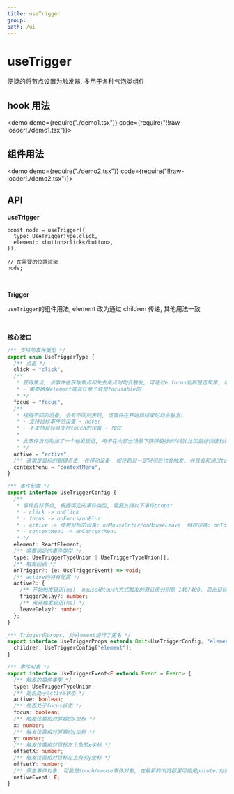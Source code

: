 ```yaml
---
title: useTrigger
group:
path: /ui
---
```


# useTrigger

便捷的将节点设置为触发器, 多用于各种气泡类组件

## hook 用法

<demo demo={require("./demo1.tsx")} code={require("!!raw-loader!./demo1.tsx")}></demo>

## 组件用法

<demo demo={require("./demo2.tsx")} code={require("!!raw-loader!./demo2.tsx")}></demo>

## API

**useTrigger**

```tsx | pure
const node = useTrigger({
  type: UseTriggerType.click,
  element: <button>click</button>,
});

// 在需要的位置渲染
node;
```

<br/>

**Trigger**

`useTrigger`的组件用法, element 改为通过 children 传递, 其他用法一致

<br/>

**核心接口**

```ts
/** 支持的事件类型 */
export enum UseTriggerType {
  /** 点击 */
  click = "click",
  /**
   * 获得焦点, 该事件在获取焦点和失去焦点时均会触发, 可通过e.focus判断是否聚焦, 事件的x/y, offsetX/Y等坐标信息始终为0
   * - 需要确保element或其任意子级是focusable的
   * */
  focus = "focus",
  /**
   * 根据不同的设备, 会有不同的表现, 该事件在开始和结束时均会触发:
   * - 支持鼠标事件的设备 - hover
   * - 不支持鼠标且支持touch的设备 - 按住
   *
   * 此事件自动附加了一个触发延迟, 用于在大部分场景下获得更好的体验(比如鼠标快速划过)
   * */
  active = "active",
  /** 通常是鼠标的副键点击, 在移动设备, 按住超过一定时间后也会触发, 并且会和通过touch触发的active一同触发, 所以不建议将两者混合使用 */
  contextMenu = "contextMenu",
}

/** 事件配置 */
export interface UseTriggerConfig {
  /**
   * 事件目标节点, 根据绑定的事件类型, 需要支持以下事件props:
   * - click -> onClick
   * - focus -> onFocus/onBlur
   * - active -> 使用鼠标的设备: onMouseEnter/onMouseLeave  触控设备: onTouchStart/onTouchEnd, 如果需要两端都兼容, 需要同时支持传入这4个事件
   * - contextMenu -> onContextMenu
   * */
  element: ReactElement;
  /** 需要绑定的事件类型 */
  type: UseTriggerTypeUnion | UseTriggerTypeUnion[];
  /** 触发回调 */
  onTrigger?: (e: UseTriggerEvent) => void;
  /** active的特有配置 */
  active?: {
    /** 开始触发延迟(ms), mouse和touch方式触发的默认值分别是 140/400, 防止鼠标快速划过触发或移动端点击触发 */
    triggerDelay?: number;
    /** 离开触发延迟(ms) */
    leaveDelay?: number;
  };
}

/** Trigger的props, 对element进行了更名 */
export interface UseTriggerProps extends Omit<UseTriggerConfig, "element"> {
  children: UseTriggerConfig["element"];
}

/** 事件对象 */
export interface UseTriggerEvent<E extends Event = Event> {
  /** 触发的事件类型 */
  type: UseTriggerTypeUnion;
  /** 是否处于active状态 */
  active: boolean;
  /** 是否处于focus状态 */
  focus: boolean;
  /** 触发位置相对屏幕的x坐标 */
  x: number;
  /** 触发位置相对屏幕的y坐标 */
  y: number;
  /** 触发位置相对目标左上角的x坐标 */
  offsetX: number;
  /** 触发位置相对目标左上角的y坐标 */
  offsetY: number;
  /** 原生事件对象, 可能是touch/mouse事件对象, 在最新的浏览器里可能是pointer对象, 如需操作需自行注意处理兼容问题 */
  nativeEvent: E;
}
```
